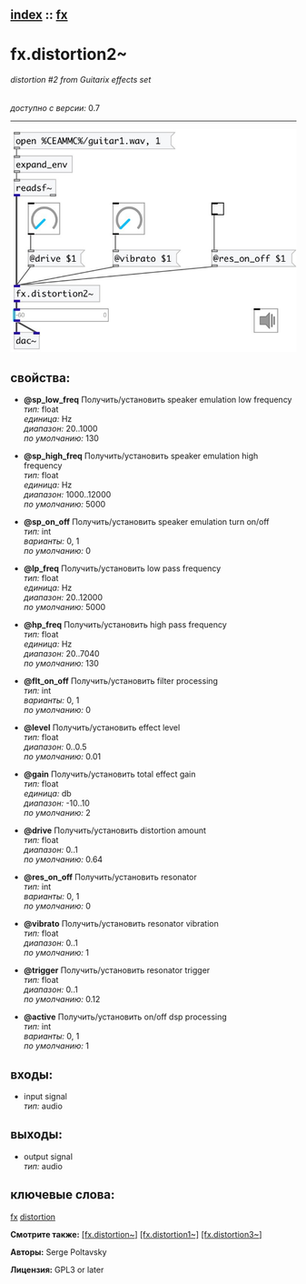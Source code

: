 [index](index.html) :: [fx](category_fx.html)
---

# fx.distortion2~

###### distortion #2 from Guitarix effects set

*доступно с версии:* 0.7

---




[![example](../examples/img/fx.distortion2~.jpg)](../examples/pd/fx.distortion2~.pd)







## свойства:

* **@sp_low_freq** 
Получить/установить speaker emulation low frequency<br>
_тип:_ float<br>
_единица:_ Hz<br>
_диапазон:_ 20..1000<br>
_по умолчанию:_ 130<br>

* **@sp_high_freq** 
Получить/установить speaker emulation high frequency<br>
_тип:_ float<br>
_единица:_ Hz<br>
_диапазон:_ 1000..12000<br>
_по умолчанию:_ 5000<br>

* **@sp_on_off** 
Получить/установить speaker emulation turn on/off<br>
_тип:_ int<br>
_варианты:_ 0, 1<br>
_по умолчанию:_ 0<br>

* **@lp_freq** 
Получить/установить low pass frequency<br>
_тип:_ float<br>
_единица:_ Hz<br>
_диапазон:_ 20..12000<br>
_по умолчанию:_ 5000<br>

* **@hp_freq** 
Получить/установить high pass frequency<br>
_тип:_ float<br>
_единица:_ Hz<br>
_диапазон:_ 20..7040<br>
_по умолчанию:_ 130<br>

* **@flt_on_off** 
Получить/установить filter processing<br>
_тип:_ int<br>
_варианты:_ 0, 1<br>
_по умолчанию:_ 0<br>

* **@level** 
Получить/установить effect level<br>
_тип:_ float<br>
_диапазон:_ 0..0.5<br>
_по умолчанию:_ 0.01<br>

* **@gain** 
Получить/установить total effect gain<br>
_тип:_ float<br>
_единица:_ db<br>
_диапазон:_ -10..10<br>
_по умолчанию:_ 2<br>

* **@drive** 
Получить/установить distortion amount<br>
_тип:_ float<br>
_диапазон:_ 0..1<br>
_по умолчанию:_ 0.64<br>

* **@res_on_off** 
Получить/установить resonator<br>
_тип:_ int<br>
_варианты:_ 0, 1<br>
_по умолчанию:_ 0<br>

* **@vibrato** 
Получить/установить resonator vibration<br>
_тип:_ float<br>
_диапазон:_ 0..1<br>
_по умолчанию:_ 1<br>

* **@trigger** 
Получить/установить resonator trigger<br>
_тип:_ float<br>
_диапазон:_ 0..1<br>
_по умолчанию:_ 0.12<br>

* **@active** 
Получить/установить on/off dsp processing<br>
_тип:_ int<br>
_варианты:_ 0, 1<br>
_по умолчанию:_ 1<br>



## входы:

* input signal<br>
_тип:_ audio



## выходы:

* output signal<br>
_тип:_ audio



## ключевые слова:

[fx](keywords/fx.html)
[distortion](keywords/distortion.html)



**Смотрите также:**
[\[fx.distortion~\]](fx.distortion~.html)
[\[fx.distortion1~\]](fx.distortion1~.html)
[\[fx.distortion3~\]](fx.distortion3~.html)




**Авторы:** Serge Poltavsky




**Лицензия:** GPL3 or later





